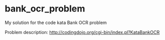 bank_ocr_problem
================

My solution for the code kata Bank OCR problem

Problem description:
http://codingdojo.org/cgi-bin/index.pl?KataBankOCR
